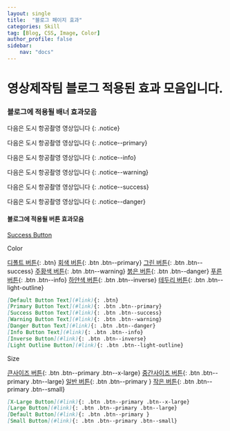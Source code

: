 ```yaml
---
layout: single
title:  "블로그 페이지 효과"
categories: Skill
tag: [Blog, CSS, Image, Color]
author_profile: false
sidebar:
    nav: "docs"
---
```


# 영상제작팀 블로그 적용된 효과 모음입니다. 

### 블로그에 적용될 배너 효과모음 

다음은 도시 항공촬영 영상입니다
{: .notice}

다음은 도시 항공촬영 영상입니다
{: .notice--primary}

다음은 도시 항공촬영 영상입니다
{: .notice--info}

다음은 도시 항공촬영 영상입니다
{: .notice--warning}

다음은 도시 항공촬영 영상입니다
{: .notice--success}

다음은 도시 항공촬영 영상입니다
{: .notice--danger}

#### 블로그에 적용될 버튼 효과모음

<a href="#" class="btn--success">Success Button</a>

Color

[디폴트 버튼](#){: .btn}
[회색 버튼](#){: .btn .btn--primary}
[그린 버튼](#){: .btn .btn--success}
[주황색 버튼](#){: .btn .btn--warning}
[붉은 버튼](#){: .btn .btn--danger}
[푸른 버튼](#){: .btn .btn--info}
[하얀색 버튼](#){: .btn .btn--inverse}
[테두리 버튼](#){: .btn .btn--light-outline}

```markdown
[Default Button Text](#link){: .btn}
[Primary Button Text](#link){: .btn .btn--primary}
[Success Button Text](#link){: .btn .btn--success}
[Warning Button Text](#link){: .btn .btn--warning}
[Danger Button Text](#link){: .btn .btn--danger}
[Info Button Text](#link){: .btn .btn--info}
[Inverse Button](#link){: .btn .btn--inverse}
[Light Outline Button](#link){: .btn .btn--light-outline}
```

Size

[큰사이즈 버튼](#){: .btn .btn--primary .btn--x-large}
[중간사이즈 버튼](#){: .btn .btn--primary .btn--large}
[일반 버튼](#){: .btn .btn--primary }
[작은 버튼](#){: .btn .btn--primary .btn--small}

```markdown
[X-Large Button](#link){: .btn .btn--primary .btn--x-large}
[Large Button](#link){: .btn .btn--primary .btn--large}
[Default Button](#link){: .btn .btn--primary }
[Small Button](#link){: .btn .btn--primary .btn--small}
```
